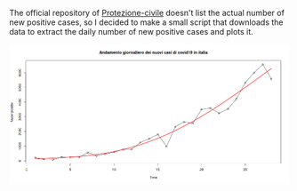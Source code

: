 The official repository of [Protezione-civile](https://github.com/pcm-dpc/COVID-19)  doesn't list the actual number of new positive cases, so I decided to make a small script that downloads the data to extract the daily number of new positive cases and plots it.

![example of result](https://github.com/BerenLuth/COVID-19-IT-new-positive/blob/master/example.png)
